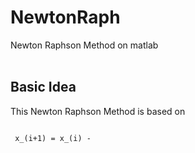 # NewtonRaph
Newton Raphson Method on matlab
<br/><br/>

## Basic Idea
This Newton Raphson Method is based on
<pre>
<code>
 x_(i+1) = x_(i) -  

</code>
</pre>
